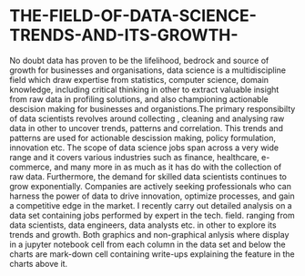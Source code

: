 # THE-FIELD-OF-DATA-SCIENCE-TRENDS-AND-ITS-GROWTH-
 No doubt data has proven to be the lifelihood, bedrock and source of growth for businesses and organisations, data science is a multidiscipline field which draw expertise from statistics, computer science, domain knowledge, including critical thinking in other to extract valuable insight from raw data in profiling solutions, and also championing actionable descision making for businesses and organistions.The primary responsibilty of data scientists revolves around collecting , cleaning and analysing raw data in other to uncover trends, patterns and correlation. This trends and patterns are used for actionable descission making, policy formulation, innovation etc. The scope of data science jobs span across a very wide range and it covers various industries such as finance, healthcare, e-commerce, and many more in as much as it has do with the collection of raw data. Furthermore, the demand for skilled data scientists continues to grow exponentially. Companies are actively seeking professionals who can harness the power of data to drive innovation, optimize processes, and gain a competitive edge in the market. I recently carry out detailed analysis on a data set containing jobs performed by expert in the tech. field. ranging from data scientists, data engineers, data analysts etc. in other to explore its trends and growth.
Both graphics and non-graphical anlysis where display in a jupyter notebook cell from each column in the data set and below the charts are mark-down cell containing write-ups explaining the feature in the charts above it.
